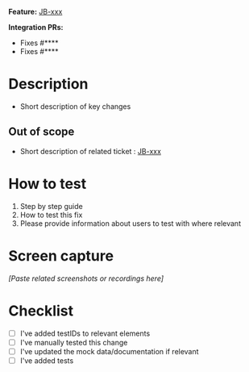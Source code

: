 **Feature:** [JB-xxx](https://your-jira.atlassian.net/browse/JB-xxx)

**Integration PRs:**

- Fixes #\*\*\*\*
- Fixes #\*\*\*\*

# Description

- Short description of key changes

## Out of scope

- Short description of related ticket : [JB-xxx](https://your-jira.atlassian.net/browse/JB-xxx)

# How to test

1. Step by step guide
2. How to test this fix
3. Please provide information about users to test with where relevant

# Screen capture

_[Paste related screenshots or recordings here]_

# Checklist

- [ ] I've added testIDs to relevant elements
- [ ] I've manually tested this change
- [ ] I've updated the mock data/documentation if relevant
- [ ] I've added tests
